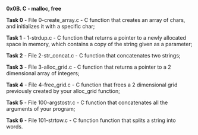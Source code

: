 **0x0B. C - malloc, free**

**Task 0** - File 0-create_array.c - C function that creates an array of chars, and initializes it with a specific char;

**Task 1** - 1-strdup.c - C function that returns a pointer to a newly allocated space in memory, which contains a copy of the string given as a parameter;

**Task 2** - File 2-str_concat.c - C function that concatenates two strings;

**Task 3** - File 3-alloc_grid.c - C function that returns a pointer to a 2 dimensional array of integers;

**Task 4** - File 4-free_grid.c - C function that frees a 2 dimensional grid previously created by your alloc_grid function;

**Task 5** - File 100-argstostr.c - C function that concatenates all the arguments of your program;

**Task 6** - File 101-strtow.c - C function function that splits a string into words.